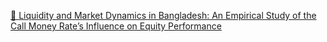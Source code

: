 [📄 Liquidity and Market Dynamics in Bangladesh: An Empirical Study of the Call Money Rate’s Influence on Equity Performance](https://github.com/Mehedi24434/DSE_CMR_project/blob/main/final_copy.pdf)
